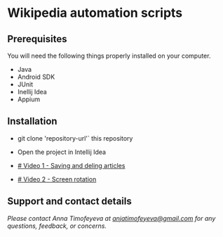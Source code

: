 # Wikipedia automation scripts

## Prerequisites

You will need the following things properly installed on your computer.

* Java
* Android SDK
* JUnit
* Inellij Idea
* Appium

## Installation
* git clone 'repository-url'` this repository
* Open the project in Intellij Idea

* [# Video 1 - Saving and deling articles](https://raw.githubusercontent.com/annatimofeyeva/AppiumAutomation/master/Wiki4.mp4)
* [# Video 2 - Screen rotation](https://raw.githubusercontent.com/annatimofeyeva/AppiumAutomation/master/Wiki4.mp4)

## Support and contact details
_Please contact Anna Timofeyeva at anjatimofeyeva@gmail.com for any questions, feedback, or concerns._

